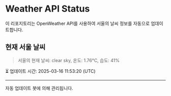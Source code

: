 
# Weather API Status

이 리포지토리는 OpenWeather API를 사용하여 서울의 날씨 정보를 자동으로 업데이트합니다.

## 현재 서울 날씨
> 서울의 현재 날씨: clear sky, 온도: 1.76°C, 습도: 41%

⏳ 업데이트 시간: 2025-03-16 11:53:20 (UTC)

---
자동 업데이트 봇에 의해 관리됩니다.
